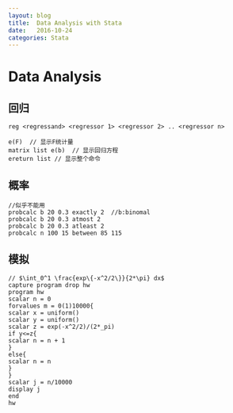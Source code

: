 ```yaml
---
layout: blog
title:  Data Analysis with Stata
date:   2016-10-24
categories: Stata
---
```


# Data Analysis

## 回归

    reg <regressand> <regressor 1> <regressor 2> .. <regressor n>
    
    e(F)  // 显示F统计量
    matrix list e(b)  // 显示回归方程
    ereturn list // 显示整个命令
   

## 概率
    
    //似乎不能用
    probcalc b 20 0.3 exactly 2  //b:binomal
    probcalc b 20 0.3 atmost 2
    probcalc b 20 0.3 atleast 2
    probcalc n 100 15 between 85 115

## 模拟
    
    // $\int_0^1 \frac{exp\{-x^2/2\}}{2*\pi} dx$
    capture program drop hw
    program hw
    scalar n = 0
    forvalues m = 0(1)10000{
    scalar x = uniform()
    scalar y = uniform()
    scalar z = exp(-x^2/2)/(2*_pi)
    if y<=z{
    scalar n = n + 1
    }
    else{
    scalar n = n
    }
    }
    scalar j = n/10000
    display j
    end
    hw



